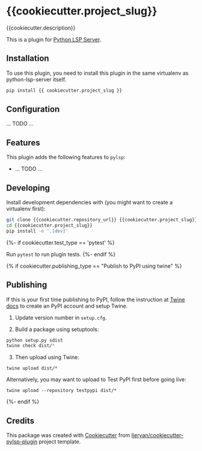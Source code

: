 # {{cookiecutter.project_slug}}

{{cookiecutter.description}}

This is a plugin for [Python LSP Server](https://github.com/python-lsp/python-lsp-server).

## Installation

To use this plugin, you need to install this plugin in the same virtualenv as python-lsp-server itself.

``` bash
pip install {{ cookiecutter.project_slug }}
```

## Configuration

... TODO ...

## Features

This plugin adds the following features to `pylsp`:

- ... TODO ...

## Developing

Install development dependencies with (you might want to create a virtualenv first):

``` bash
git clone {{cookiecutter.repository_url}} {{cookiecutter.project_slug}}
cd {{cookiecutter.project_slug}}
pip install -e '.[dev]'
```

{%- if cookiecutter.test_type == 'pytest' %}

Run `pytest` to run plugin tests.
{%- endif %}

{% if cookiecutter.publishing_type == "Publish to PyPI using twine" %}
## Publishing

If this is your first time publishing to PyPI, follow the instruction at [Twine
docs](https://packaging.python.org/guides/distributing-packages-using-setuptools/#create-an-account)
to create an PyPI account and setup Twine.

1. Update version number in `setup.cfg`.

2. Build a package using setuptools:

``` bash
python setup.py sdist
twine check dist/*
```

3. Then upload using Twine:

```
twine upload dist/*
```

Alternatively, you may want to upload to Test PyPI first before going live:

```
twine upload --repository testpypi dist/*
```
{%- endif %}

## Credits

This package was created with
[Cookiecutter](https://github.com/audreyr/cookiecutter) from 
[lieryan/cookiecutter-pylsp-plugin](https://github.com/lieryan/cookiecutter-pylsp-plugin)
project template.
